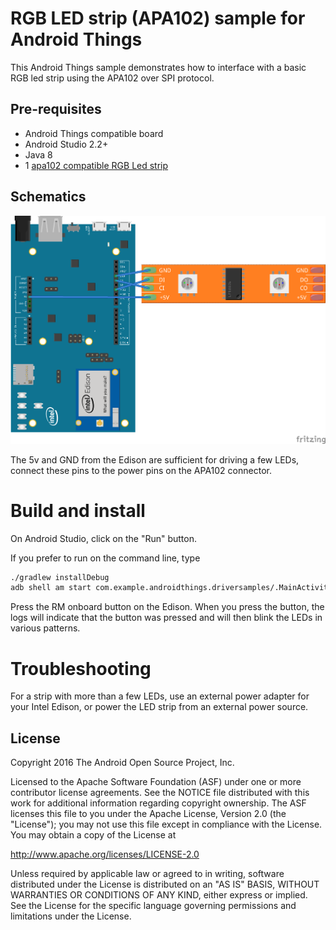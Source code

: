 RGB LED strip (APA102) sample for Android Things
================================================

This Android Things sample demonstrates how to interface with a basic 
RGB led strip using the APA102 over SPI protocol.


Pre-requisites
--------------

- Android Things compatible board
- Android Studio 2.2+
- Java 8
- 1 [apa102 compatible RGB Led strip](https://www.adafruit.com/product/2241)


Schematics
----------

![Schematics for Intel Edison](edison_schematics.png)

The 5v and GND from the Edison are sufficient for driving a few LEDs,
connect these pins to the power pins on the APA102 connector.


Build and install
=================

On Android Studio, click on the "Run" button.

If you prefer to run on the command line, type

```bash
./gradlew installDebug
adb shell am start com.example.androidthings.driversamples/.MainActivity
```

Press the RM onboard button on the Edison. 
When you press the button, the logs will indicate that
the button was pressed and will then blink the LEDs in various patterns.


Troubleshooting
=================

For a strip with more than a few LEDs, use an external power adapter for your
Intel Edison, or power the LED strip from an external power source.


License
-------

Copyright 2016 The Android Open Source Project, Inc.

Licensed to the Apache Software Foundation (ASF) under one or more contributor
license agreements.  See the NOTICE file distributed with this work for
additional information regarding copyright ownership.  The ASF licenses this
file to you under the Apache License, Version 2.0 (the "License"); you may not
use this file except in compliance with the License.  You may obtain a copy of
the License at

  http://www.apache.org/licenses/LICENSE-2.0

  Unless required by applicable law or agreed to in writing, software
  distributed under the License is distributed on an "AS IS" BASIS, WITHOUT
  WARRANTIES OR CONDITIONS OF ANY KIND, either express or implied.  See the
  License for the specific language governing permissions and limitations under
  the License.
